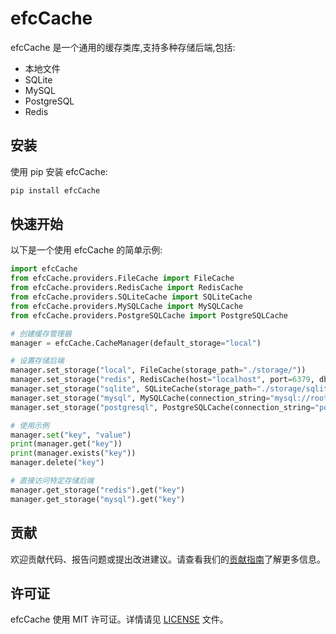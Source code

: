 # efcCache

efcCache 是一个通用的缓存类库,支持多种存储后端,包括:

- 本地文件
- SQLite
- MySQL
- PostgreSQL
- Redis


## 安装

使用 pip 安装 efcCache:

```bash
pip install efcCache
```

## 快速开始

以下是一个使用 efcCache 的简单示例:

```python
import efcCache
from efcCache.providers.FileCache import FileCache
from efcCache.providers.RedisCache import RedisCache
from efcCache.providers.SQLiteCache import SQLiteCache
from efcCache.providers.MySQLCache import MySQLCache
from efcCache.providers.PostgreSQLCache import PostgreSQLCache

# 创建缓存管理器
manager = efcCache.CacheManager(default_storage="local")

# 设置存储后端
manager.set_storage("local", FileCache(storage_path="./storage/"))
manager.set_storage("redis", RedisCache(host="localhost", port=6379, db=0))
manager.set_storage("sqlite", SQLiteCache(storage_path="./storage/sqlite.db"))
manager.set_storage("mysql", MySQLCache(connection_string="mysql://root:password@localhost:3306/test", table="cache"))
manager.set_storage("postgresql", PostgreSQLCache(connection_string="postgresql://postgres:password@localhost:5432/test", table="cache"))

# 使用示例
manager.set("key", "value")
print(manager.get("key"))
print(manager.exists("key"))
manager.delete("key")

# 直接访问特定存储后端
manager.get_storage("redis").get("key")
manager.get_storage("mysql").get("key")

```

## 贡献

欢迎贡献代码、报告问题或提出改进建议。请查看我们的[贡献指南](CONTRIBUTING.md)了解更多信息。

## 许可证

efcCache 使用 MIT 许可证。详情请见 [LICENSE](LICENSE) 文件。
